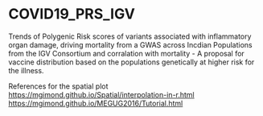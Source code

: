 # COVID19_PRS_IGV

Trends of Polygenic Risk scores of variants associated with inflammatory organ damage, driving mortality from a GWAS across Incdian Populations from the IGV Consortium and corralation with mortality - A proposal for vaccine distribution based on the populations genetically at higher risk for the illness.


References for the spatial plot
https://mgimond.github.io/Spatial/interpolation-in-r.html
https://mgimond.github.io/MEGUG2016/Tutorial.html
